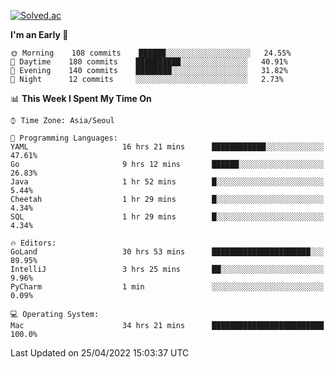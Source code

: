 [![Solved.ac](http://mazassumnida.wtf/api/v2/generate_badge?boj=kuckjwi)](https://solved.ac/kuckjwi)
<!--START_SECTION:waka-->
**I'm an Early 🐤** 

```text
🌞 Morning    108 commits    ██████░░░░░░░░░░░░░░░░░░░   24.55% 
🌆 Daytime    180 commits    ██████████░░░░░░░░░░░░░░░   40.91% 
🌃 Evening    140 commits    ████████░░░░░░░░░░░░░░░░░   31.82% 
🌙 Night      12 commits     ░░░░░░░░░░░░░░░░░░░░░░░░░   2.73%

```


📊 **This Week I Spent My Time On** 

```text
⌚︎ Time Zone: Asia/Seoul

💬 Programming Languages: 
YAML                     16 hrs 21 mins      ████████████░░░░░░░░░░░░░   47.61% 
Go                       9 hrs 12 mins       ██████░░░░░░░░░░░░░░░░░░░   26.83% 
Java                     1 hr 52 mins        █░░░░░░░░░░░░░░░░░░░░░░░░   5.44% 
Cheetah                  1 hr 29 mins        █░░░░░░░░░░░░░░░░░░░░░░░░   4.34% 
SQL                      1 hr 29 mins        █░░░░░░░░░░░░░░░░░░░░░░░░   4.34%

🔥 Editors: 
GoLand                   30 hrs 53 mins      ██████████████████████░░░   89.95% 
IntelliJ                 3 hrs 25 mins       ██░░░░░░░░░░░░░░░░░░░░░░░   9.96% 
PyCharm                  1 min               ░░░░░░░░░░░░░░░░░░░░░░░░░   0.09%

💻 Operating System: 
Mac                      34 hrs 21 mins      █████████████████████████   100.0%

```


 Last Updated on 25/04/2022 15:03:37 UTC
<!--END_SECTION:waka-->
